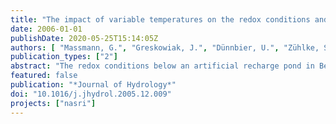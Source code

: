 ```yaml
---
title: "The impact of variable temperatures on the redox conditions and the behaviour of pharmaceutical residues during artificial recharge"
date: 2006-01-01
publishDate: 2020-05-25T15:14:05Z
authors: [ "Massmann, G.", "Greskowiak, J.", "Dünnbier, U.", "Zühlke, S.", "Knappe, A.", "Pekdeger, A." ]
publication_types: ["2"]
abstract: "The redox conditions below an artificial recharge pond in Berlin were largely dependent on seasonal temperature changes of 0-24 °C in the infiltrate. Aerobic conditions prevailed in winter, when temperatures were low, while anaerobic conditions were reached below the pond when temperatures exceeded 14 °C. In contrast to temperature changes, cyclic changes between saturated or unsaturated conditions below the pond had only a minor effect on the redox conditions. However, the intrusion of gaseous oxygen during unsaturated conditions caused a temporary reinforced increase in oxidation of particulate organic matter. The effect of variable redox conditions on the behaviour of a number of pharmaceutically active compounds, namely carbamazepine, phenazone and several phenazone-type PhACs, was investigated. Phenazone is redox sensitive and was generally fully degraded before reaching the first groundwater well, as long as oxygen was present. When conditions turned anaerobic, phenazone was not fully eliminated. 1-Acetyl-1-methyl-2-dimethyl-oxymoyl-2-phenylhydrazide (AMDOPH) and carbamazepine are very persistent drug residues. However, results suggest that AMDOPH may be slightly degradable under aerobic conditions too, but further studies will be needed to verify this statement."
featured: false
publication: "*Journal of Hydrology*"
doi: "10.1016/j.jhydrol.2005.12.009"
projects: ["nasri"]
---
```


